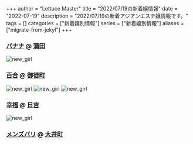 +++
author = "Lettuce Master"
title = "2022/07/19の新着嬢情報"
date = "2022-07-19"
description = "2022/07/19の新着アジアンエステ嬢情報です。"
tags = []
categories = ["新着嬢別情報"]
series = ["新着嬢別情報"]
aliases = ["migrate-from-jekyl"]
+++
### [バナナ](http://ciutyia.xyz/) @ [蒲田](/post/kamata)


![new_girl](https://i.imgur.com/Ja2itab.jpeg)
### [百合](http://oyuri.work/) @ [御徒町](/post/okachimachi)


![new_girl](https://i.imgur.com/2Dn1VUx.jpeg)
![new_girl](https://i.imgur.com/88QnGgv.jpeg)
![new_girl](https://i.imgur.com/L0VW0ZD.jpeg)
### [幸福](http://koufuku.hl-web.work/) @ [日吉](/post/hiyoshi)


![new_girl](https://i.imgur.com/ed58uYC.jpeg)
### [メンズバリ](http://mensbali.net/) @ [大井町](/post/oimachi)


